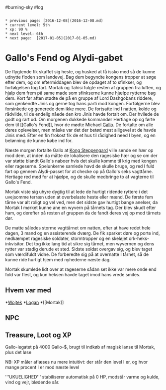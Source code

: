 #burning-sky #log

```ad-info

* previous page: [2016-12-08](2016-12-08.md)
* current level: 5th
* xp: 90 %
* next level: 6th
* next page:  [2017-01-05](2017-01-05.md) 
```

# Gallo's Fend og Alydi-gabet  
De flygtende fik skaffet sig heste, og husked at få issko med så de kunne udnytte floden som landevej. Bag dem begyndte kongens tropper at søge efter dem, og om eftermiddagen blev de opdaget af to sfinkser, og forfølgelsen tog fart. Mortak og Tahisi fulgte resten af gruppen fra luften, og hjalp dem frem på same made som sfinkserne kunne hjælpe rytterne bag dem. Kort før aften stødte de på en gruppe af Lord Dashgobans riddere, som genkendte Jinis og gerne tog hans parti mod kongen. Forfølgerne blev forsinkede og generede dem ikke mere. De fortsatte ind I natten, kolde og rådvilde, til de endelig nåede den kro Jinis havde fortalt om. Der hvilede de godt og rart ud. Om morgenen dukkede kommandør Hertiage op og førte dem til [[Gallo's Fend]], hvor de mødte Michael [Gallo](Gallo.md). De fortalte om alle deres oplevelser, men måske var det der betød mest alligevel at de havde Jinis med. Efter en fin frokost fik de et hus til rådighed need I byen, og en belønning de kunne købe ind for.
Næste morgen fortalte Gallo at [Kong Steppengard](Kong%20Steppengard.md) ville sende en hær op mod dem, at inden da måtte de lokalisere den ragesiske hær og se om der var støtte blandt Gallo's naboer hvis det skulle komme til krig med kongen eller rageserne. Spelunkerne samlede havd de skulle bruge, og red I fuld fart op gennem Alydi-passet for at checke op på Gallo's seks vagttårne. Hertiage red med for at hjælpe, og de skulle medbringe to af vagterne til Gallo's Fend.
Mortak viste sig uhyre dygtig til at lede de hurtigt ridende ryttere i det uvejsomme terræn uden at overbelaste heste eller mænd. De første fem tårne var alt roligt og vel ved, men det sidste gav hurtigt bange anelser, da Mortak I mørket kunne ane en wyvern på tårnets tag. Der blev skudt efter ham, og derefter på resten af gruppen da de fandt deres vej op mod tårnets dør.
De matte således storme vagttårnet om natten, efter at have redet hele dagen, 3 mand og en assisterende dværg. De fik sparket døre og porte ind, nedkæmpet ragesiske soldater, stormtropper og en skeløjet ork-heks-inkvisitor. Det tog ikke lang tid at sikre sig tårnet, men wyvernen og dens rytter var stadig derude et sted. Sidste soldat overgav sig, og blev taget som værdifuldt vidne. De forberedte sig på at overnatte I tårnet, så de kunne ride hurtigt hjem med nyhederne næste dag.
Mortak skumlede lidt over at rageserne sådan set ikke var mere onde end fold var flest, og kun heksen havde taget imod hans vrede smites.
     
## Hvem var med 
*[Wojtek](Wojtek.md)
*[Logan](Logan.md)
*[[Mortak]]
## NPC 
## Treasure, Loot og XP 
Gallo-legatet på 4000 Gallo-$, brugt til indkøb af magisk lanse til Mortak, plus det løse
NB: XP måler aflæses nu mere intuitivt: der står den level I er, og hvor mange procent I er mod næste level
'''UKUELIGHED''' stabiliserer automatisk på 0 HP, modstår varme og kulde, vind og vejr, blødende sår.
